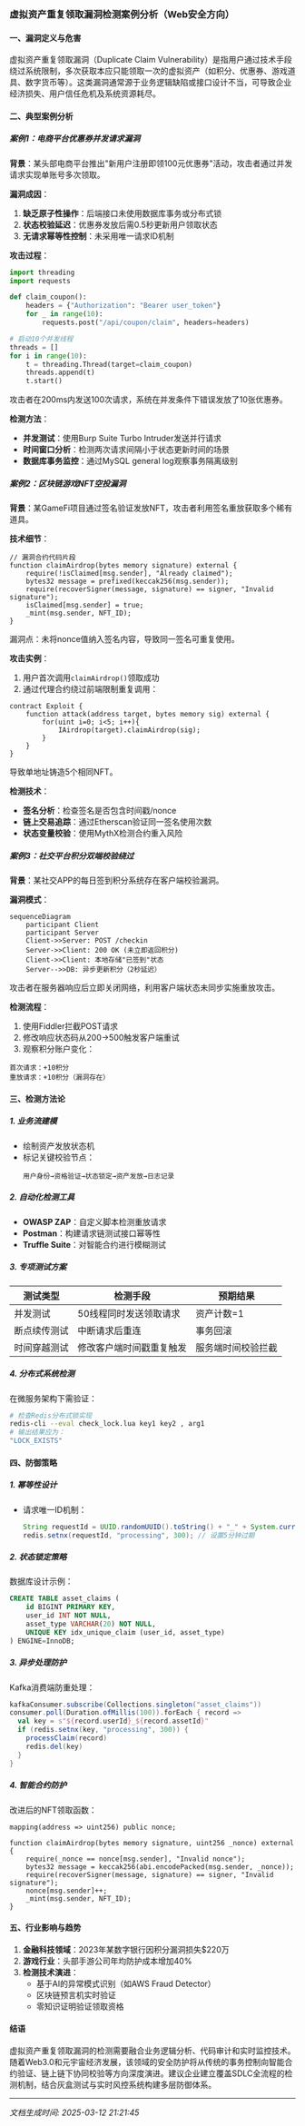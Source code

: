 

### 虚拟资产重复领取漏洞检测案例分析（Web安全方向）

#### 一、漏洞定义与危害
虚拟资产重复领取漏洞（Duplicate Claim Vulnerability）是指用户通过技术手段绕过系统限制，多次获取本应只能领取一次的虚拟资产（如积分、优惠券、游戏道具、数字货币等）。这类漏洞通常源于业务逻辑缺陷或接口设计不当，可导致企业经济损失、用户信任危机及系统资源耗尽。

#### 二、典型案例分析

##### **案例1：电商平台优惠券并发请求漏洞**
**背景**：某头部电商平台推出"新用户注册即领100元优惠券"活动，攻击者通过并发请求实现单账号多次领取。

**漏洞成因**：
1. **缺乏原子性操作**：后端接口未使用数据库事务或分布式锁
2. **状态校验延迟**：优惠券发放后需0.5秒更新用户领取状态
3. **无请求幂等性控制**：未采用唯一请求ID机制

**攻击过程**：
```python
import threading
import requests

def claim_coupon():
    headers = {"Authorization": "Bearer user_token"}
    for _ in range(10):
        requests.post("/api/coupon/claim", headers=headers)

# 启动10个并发线程
threads = []
for i in range(10):
    t = threading.Thread(target=claim_coupon)
    threads.append(t)
    t.start()
```
攻击者在200ms内发送100次请求，系统在并发条件下错误发放了10张优惠券。

**检测方法**：
- **并发测试**：使用Burp Suite Turbo Intruder发送并行请求
- **时间窗口分析**：检测两次请求间隔小于状态更新时间的场景
- **数据库事务监控**：通过MySQL general log观察事务隔离级别

##### **案例2：区块链游戏NFT空投漏洞**
**背景**：某GameFi项目通过签名验证发放NFT，攻击者利用签名重放获取多个稀有道具。

**技术细节**：
```solidity
// 漏洞合约代码片段
function claimAirdrop(bytes memory signature) external {
    require(!isClaimed[msg.sender], "Already claimed");
    bytes32 message = prefixed(keccak256(msg.sender));
    require(recoverSigner(message, signature) == signer, "Invalid signature");
    isClaimed[msg.sender] = true;
    _mint(msg.sender, NFT_ID);
}
```
漏洞点：未将nonce值纳入签名内容，导致同一签名可重复使用。

**攻击实例**：
1. 用户首次调用`claimAirdrop()`领取成功
2. 通过代理合约绕过前端限制重复调用：
```solidity
contract Exploit {
    function attack(address target, bytes memory sig) external {
        for(uint i=0; i<5; i++){
            IAirdrop(target).claimAirdrop(sig);
        }
    }
}
```
导致单地址铸造5个相同NFT。

**检测技术**：
- **签名分析**：检查签名是否包含时间戳/nonce
- **链上交易追踪**：通过Etherscan验证同一签名使用次数
- **状态变量校验**：使用MythX检测合约重入风险

##### **案例3：社交平台积分双端校验绕过**
**背景**：某社交APP的每日签到积分系统存在客户端校验漏洞。

**漏洞模式**：
```mermaid
sequenceDiagram
    participant Client
    participant Server
    Client->>Server: POST /checkin
    Server->>Client: 200 OK (未立即返回积分)
    Client->>Client: 本地存储"已签到"状态
    Server-->>DB: 异步更新积分（2秒延迟）
```
攻击者在服务器响应后立即关闭网络，利用客户端状态未同步实施重放攻击。

**检测流程**：
1. 使用Fiddler拦截POST请求
2. 修改响应状态码从200→500触发客户端重试
3. 观察积分账户变化：
```
首次请求：+10积分
重放请求：+10积分（漏洞存在）
```

#### 三、检测方法论

##### **1. 业务流建模**
- 绘制资产发放状态机
- 标记关键校验节点：
  ```
  用户身份→资格验证→状态锁定→资产发放→日志记录
  ```

##### **2. 自动化检测工具**
- **OWASP ZAP**：自定义脚本检测重放请求
- **Postman**：构建请求链测试接口幂等性
- **Truffle Suite**：对智能合约进行模糊测试

##### **3. 专项测试方案**
| 测试类型       | 检测手段                          | 预期结果           |
|----------------|-----------------------------------|--------------------|
| 并发测试       | 50线程同时发送领取请求           | 资产计数=1         |
| 断点续传测试   | 中断请求后重连                   | 事务回滚           |
| 时间穿越测试   | 修改客户端时间戳重复触发         | 服务端时间校验拦截 |

##### **4. 分布式系统检测**
在微服务架构下需验证：
```bash
# 检查Redis分布式锁实现
redis-cli --eval check_lock.lua key1 key2 , arg1
# 输出结果应为：
"LOCK_EXISTS"
```

#### 四、防御策略

##### **1. 幂等性设计**
- 请求唯一ID机制：
  ```java
  String requestId = UUID.randomUUID().toString() + "_" + System.currentTimeMillis();
  redis.setnx(requestId, "processing", 300); // 设置5分钟过期
  ```

##### **2. 状态锁定策略**
数据库设计示例：
```sql
CREATE TABLE asset_claims (
    id BIGINT PRIMARY KEY,
    user_id INT NOT NULL,
    asset_type VARCHAR(20) NOT NULL,
    UNIQUE KEY idx_unique_claim (user_id, asset_type)
) ENGINE=InnoDB;
```

##### **3. 异步处理防护**
Kafka消费端防重处理：
```scala
kafkaConsumer.subscribe(Collections.singleton("asset_claims"))
consumer.poll(Duration.ofMillis(100)).forEach { record =>
  val key = s"${record.userId}_${record.assetId}"
  if (redis.setnx(key, "processing", 300)) {
    processClaim(record)
    redis.del(key)
  }
}
```

##### **4. 智能合约防护**
改进后的NFT领取函数：
```solidity
mapping(address => uint256) public nonce;

function claimAirdrop(bytes memory signature, uint256 _nonce) external {
    require(_nonce == nonce[msg.sender], "Invalid nonce");
    bytes32 message = keccak256(abi.encodePacked(msg.sender, _nonce));
    require(recoverSigner(message, signature) == signer, "Invalid signature");
    nonce[msg.sender]++;
    _mint(msg.sender, NFT_ID);
}
```

#### 五、行业影响与趋势
1. **金融科技领域**：2023年某数字银行因积分漏洞损失$220万
2. **游戏行业**：头部手游公司年均防护成本增加40%
3. **检测技术演进**：
   - 基于AI的异常模式识别（如AWS Fraud Detector）
   - 区块链预言机实时验证
   - 零知识证明验证领取资格

#### 结语
虚拟资产重复领取漏洞的检测需要融合业务逻辑分析、代码审计和实时监控技术。随着Web3.0和元宇宙经济发展，该领域的安全防护将从传统的事务控制向智能合约验证、链上链下协同校验等方向深度演进。建议企业建立覆盖SDLC全流程的检测机制，结合灰盒测试与实时风控系统构建多层防御体系。

---

*文档生成时间: 2025-03-12 21:21:45*














